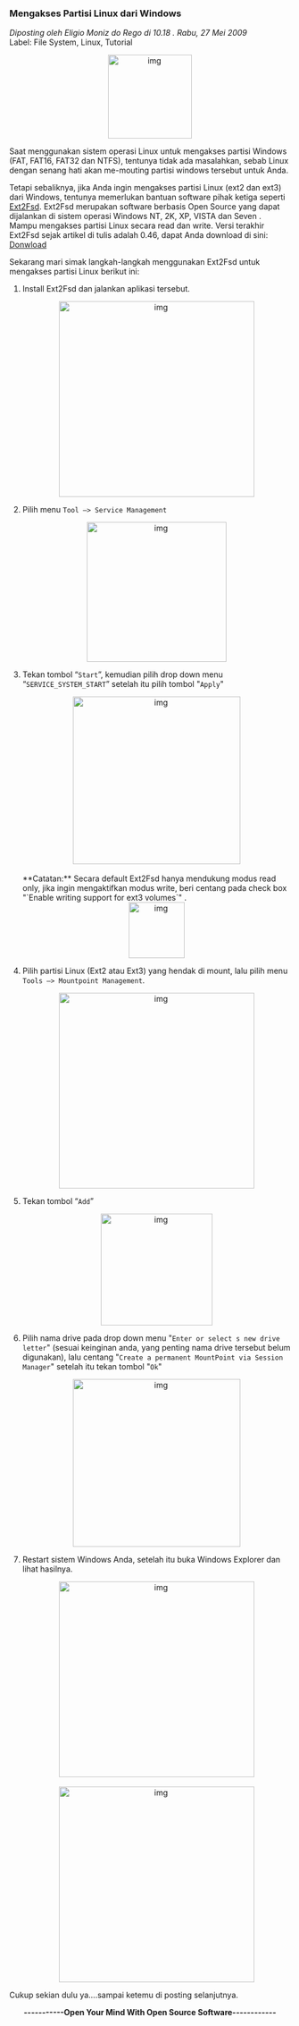 ### **Mengakses Partisi Linux dari Windows**
_Diposting oleh Eligio Moniz do Rego di 10.18 . Rabu, 27 Mei 2009_
<br>
Label: File System, Linux, Tutorial

<div align="center">
	<img src="./posts/2009-05-27-mengakses-partisi-linux-dari-windows/1.jpg" height="150px" alt="img">
</div> 

Saat menggunakan sistem operasi Linux untuk mengakses partisi Windows (FAT, FAT16, FAT32 dan NTFS), tentunya tidak ada masalahkan, sebab Linux dengan senang hati akan me-mouting partisi windows tersebut untuk Anda.

Tetapi sebaliknya, jika Anda ingin mengakses partisi Linux (ext2 dan ext3) dari Windows, tentunya memerlukan bantuan software pihak ketiga seperti [Ext2Fsd](http://ext2fsd.sourceforge.net/).
Ext2Fsd merupakan software berbasis Open Source yang dapat dijalankan di sistem operasi Windows NT, 2K, XP, VISTA dan Seven . Mampu mengakses partisi Linux secara read dan write.
Versi terakhir Ext2Fsd sejak artikel di tulis adalah 0.46, dapat Anda download di sini: [Donwload](http://nchc.dl.sourceforge.net/sourceforge/ext2fsd/Ext2Fsd-0.46.exe)

Sekarang mari simak langkah-langkah menggunakan Ext2Fsd untuk mengakses partisi Linux berikut ini:

1. Install Ext2Fsd dan jalankan aplikasi tersebut.
    <div align="center">
        <img src="./posts/2009-05-27-mengakses-partisi-linux-dari-windows/2.png" height="350px" alt="img">
    </div> 
1. Pilih menu `Tool –> Service Management`
    <div align="center">
        <img src="./posts/2009-05-27-mengakses-partisi-linux-dari-windows/3.png" height="250px" alt="img">
    </div> 
1. Tekan tombol “`Start`”, kemudian pilih drop down menu “`SERVICE_SYSTEM_START`” setelah itu pilih tombol "`Apply`"
    <div align="center">
        <img src="./posts/2009-05-27-mengakses-partisi-linux-dari-windows/4.png" height="300px" alt="img">
    </div> 
    <br>
    **Catatan:**
    Secara default Ext2Fsd hanya mendukung modus read only, jika ingin mengaktifkan modus write, beri centang pada check box "`Enable writing support for ext3 volumes`" .
    <div align="center">
        <img src="./posts/2009-05-27-mengakses-partisi-linux-dari-windows/5.png" height="100px" alt="img">
    </div> 
1. Pilih partisi Linux (Ext2 atau Ext3) yang hendak di mount, lalu pilih menu `Tools –> Mountpoint Management`.
    <div align="center">
        <img src="./posts/2009-05-27-mengakses-partisi-linux-dari-windows/6.png" height="350px" alt="img">
    </div> 
1. Tekan tombol “`Add`”
    <div align="center">
        <img src="./posts/2009-05-27-mengakses-partisi-linux-dari-windows/7.png" height="200px" alt="img">
    </div> 
1. Pilih nama drive pada drop down menu "`Enter or select s new drive letter`" (sesuai keinginan anda, yang penting nama drive tersebut belum digunakan), lalu centang "`Create a permanent MountPoint via Session Manager`" setelah itu tekan tombol "`Ok`"
    <div align="center">
        <img src="./posts/2009-05-27-mengakses-partisi-linux-dari-windows/8.png" height="300px" alt="img">
    </div> 

1. Restart sistem Windows Anda, setelah itu buka Windows Explorer dan lihat hasilnya.
    <div align="center">
        <img src="./posts/2009-05-27-mengakses-partisi-linux-dari-windows/9.png" height="350px" alt="img">
    </div> 
    <br>
    <div align="center">
        <img src="./posts/2009-05-27-mengakses-partisi-linux-dari-windows/10.png" height="350px" alt="img">
    </div> 

Cukup sekian dulu ya....sampai ketemu di posting selanjutnya.

<div align="center">
    <b>-----------Open Your Mind With Open Source Software------------</b>
</div>